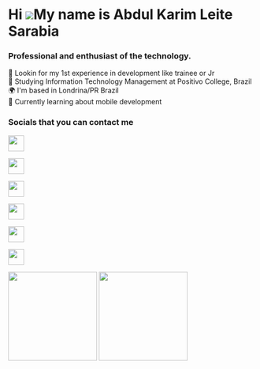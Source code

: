 Hi ![](https://user-images.githubusercontent.com/18350557/176309783-0785949b-9127-417c-8b55-ab5a4333674e.gif)My name is Abdul Karim Leite Sarabia
=================================================================================================================================================

<h3>Professional and enthusiast of the technology.</h3>
🔎 Lookin for my 1st experience in development like trainee or Jr<br>
📙 Studying Information Technology Management at Positivo College, Brazil<br>
🌍 I'm based in Londrina/PR Brazil<br>
🧠 Currently learning about mobile development<br>

### Socials that you can contact me
    
<!--Discord-->
  <p align="left"> <a href="https://discord.com/users/abdulkls" target="_top" > <img src="https://raw.githubusercontent.com/danielcranney/readme-generator/main/public/icons/socials/discord.svg" width="32" height="32" /> </a> 

<!--Facebook-->
  <a href="https://www.facebook.com/abdul.sarabia.39" target="_top"> <img src="https://raw.githubusercontent.com/danielcranney/readme-generator/main/public/icons/socials/facebook.svg" width="32" height="32" /> </a>

<!--Github-->
  <a href="https://www.github.com/abdulsarabia" target="_top"> <img src="https://raw.githubusercontent.com/danielcranney/readme-generator/main/public/icons/socials/github.svg" width="32" height="32" /> </a>

<!--Instagram-->
  <a href="http://www.instagram.com/abdul.kls" target="_blank"> <img src="https://raw.githubusercontent.com/danielcranney/readme-generator/main/public/icons/socials/instagram.svg" width="32" height="32" /> </a> 

<!--LinkedIn-->
  <a href="https://www.linkedin.com/in/abdul-sarabia" target="_blank"> <img src="https://raw.githubusercontent.com/danielcranney/readme-generator/main/public/icons/socials/linkedin.svg" width="32" height="32" /> </a>
 
<!--X-->
  <a href="https://www.x.com/SarabiaAbdul" target="_blank"> <img src="https://raw.githubusercontent.com/danielcranney/readme-generator/main/public/icons/socials/twitter.svg" width="32" height="32" /> </a>
  </p>


<a href="https://github.com/abdulsarabia/github-readme-stats">
  <img height=180 align="center" src="https://github-readme-stats.vercel.app/api?username=abdulsarabia" /></a>
<a href="https://github.com/abdulsarabia/convoychat">
  <img height=180 align="center" src="https://github-readme-stats.vercel.app/api/top-langs?username=abdulsarabia&layout=compact&langs_count=8&card_width=320" />
</a>

<meta name="viewport" content="width=device-width, initial-scale=1.0">
